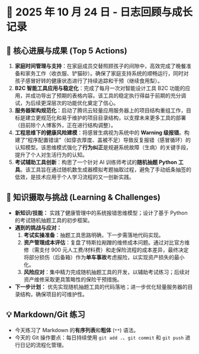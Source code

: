 # 📅 2025 年 10 月 24 日 - 日志回顾与成长记录

## 🚀 核心进展与成果 (Top 5 Actions)

1.  **家庭时间管理与支持**：在家庭成员交替照顾孩子的间隙中，高效完成了晚餐准备和家务工作（收衣服、铲猫砂）。确保了家庭支持系统的顺畅运行，同时对孩子感冒好转的健康状态进行了持续追踪和干预（继续食用梨）。
2.  **B2C 智能工具应用与稳定化**：完成了每月一次对智能设计工具 B2C 功能的应用，并成功导出了预期的表格内容。该工具的稳定执行得益于前期的充分调试，为后续更深层次的功能优化奠定了信心。
3.  **服务器架构规范化**：启动了腾讯云轻量应用服务器上的项目结构重组工作，目标是建立更规范化和易于维护的项目目录结构，以支撑未来更多工具的部署（目前除个人博客外，正在进行结构调整）。
4.  **工程思维下的健康风险建模**：将感冒生病视为系统中的 **Warning 级报错**。构建了“程序配置错误”（如穿衣厚度、盖被不足）导致反复报错（感冒循环）的认知模型。该思维模式强化了**行为纠正**是规避系统故障（生病）的关键手段，提升了个人对生活行为的认知。
5.  **考试辅助工具创新**：构思了一个针对 AI 训练师考试的**随机抽题 Python 工具**。该工具旨在通过随机数生成器模拟考题抽取过程，避免了手动纸条抽签的低效，是技术应用于个人学习流程的又一创新实践。

## 🧠 知识摄取与挑战 (Learning & Challenges)

* **新知识/技能：** 实践了健康管理中的系统报错思维模型；设计了基于 Python 的考试随机抽题工具的初步框架。
* **遇到的挑战与应对：**
    1.  **考试实操准备**：抽题工具思路明确，下一步需落地代码实现。
    2.  **资产管理成本评估**：复盘了特斯拉剐蹭的维修成本问题。通过对比官方维修（需支付 900 元人工费/材料费）和走保险流程的成本差异，最终决定将部分损伤（后备箱）作为**单车事故**考虑报险，以实现资产损失的最小化。
    3.  **风险应对**：集中精力完成随机抽题工具的开发，以辅助考试练习；后续对资产维修采取更具策略性的保险干预措施。
* **下一步计划：** 优先实现随机抽题工具的代码落地；进一步优化轻量服务器的目录结构，确保项目的可维护性。

## 💡 Markdown/Git 练习

* 今天练习了 Markdown 的**有序列表**和**粗体** (`**`) 语法。
* 今天的 Git 操作要点：每日持续使用 `git add .`、`git commit` 和 `git push` 进行日记的流程化管理。